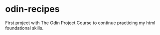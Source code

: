 # odin-recipes
First project with The Odin Project Course to continue practicing my html foundational skills. 
